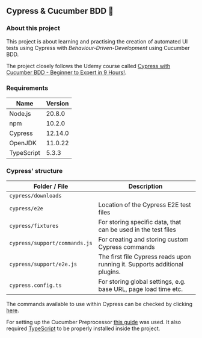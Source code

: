 ## Cypress & Cucumber BDD 🤖

### About this project

This project is about learning and practising the creation of automated UI tests using 
Cypress with *Behaviour-Driven-Development* using Cucumber BDD. 

The project closely follows the Udemy course called 
[Cypress with Cucumber BDD - Beginner to Expert in 9 Hours!](https://www.udemy.com/course/cypress-with-cucumber-bdd-beginner-to-expert-in-9-hours).

### Requirements

| Name       | Version |
|------------|---------|
| Node.js    | 20.8.0  |
| npm        | 10.2.0  |
| Cypress    | 12.14.0 |
| OpenJDK    | 11.0.22 |
| TypeScript | 5.3.3   |

### Cypress' structure

| Folder / File                 | Description                                                                |
|-------------------------------|----------------------------------------------------------------------------|
| `cypress/downloads`           |                                                                            |
| `cypress/e2e`                 | Location of the Cypress E2E test files                                     |
| `cypress/fixtures`            | For storing specific data, that can be used in the test files              |
| `cypress/support/commands.js` | For creating and storing custom Cypress commands                           |
| `cypress/support/e2e.js`      | The first file Cypress reads upon running it. Supports additional plugins. |
| `cypress.config.ts`           | For storing global settings, e.g. base URL, page load time etc.            |

The commands available to use within Cypress can be checked by clicking
[here](https://docs.cypress.io/api/table-of-contents).

For setting up the Cucumber Preprocessor
[this guide](https://github.com/badeball/cypress-cucumber-preprocessor/blob/master/docs/quick-start.md) was used. 
It also required [TypeScript](https://docs.cypress.io/guides/tooling/typescript-support#Install-TypeScript) to be properly installed inside the project.


